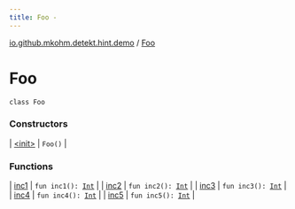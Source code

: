 ```yaml
---
title: Foo - 
---
```


[io.github.mkohm.detekt.hint.demo](../index.html) / [Foo](./index.html)

# Foo

`class Foo`

### Constructors

| [&lt;init&gt;](-init-.html) | `Foo()` |

### Functions

| [inc1](inc1.html) | `fun inc1(): `[`Int`](https://kotlinlang.org/api/latest/jvm/stdlib/kotlin/-int/index.html) |
| [inc2](inc2.html) | `fun inc2(): `[`Int`](https://kotlinlang.org/api/latest/jvm/stdlib/kotlin/-int/index.html) |
| [inc3](inc3.html) | `fun inc3(): `[`Int`](https://kotlinlang.org/api/latest/jvm/stdlib/kotlin/-int/index.html) |
| [inc4](inc4.html) | `fun inc4(): `[`Int`](https://kotlinlang.org/api/latest/jvm/stdlib/kotlin/-int/index.html) |
| [inc5](inc5.html) | `fun inc5(): `[`Int`](https://kotlinlang.org/api/latest/jvm/stdlib/kotlin/-int/index.html) |

